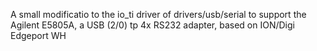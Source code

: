 A small modificatio to the io_ti driver of drivers/usb/serial to support the 
Agilent E5805A, a USB (2/0) tp 4x RS232 adapter, based on ION/Digi Edgeport WH

